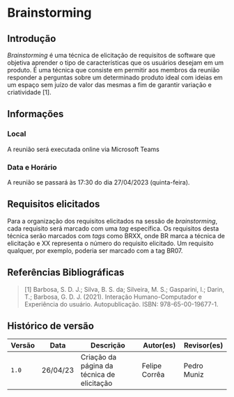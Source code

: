 # Brainstorming

## Introdução

_Brainstorming_ é uma técnica de elicitação de requisitos de software que objetiva aprender o tipo de características que os usuários desejam em um produto. É uma técnica que consiste em permitir aos membros da reunião responder a perguntas sobre um determinado produto ideal com ideias em um espaço sem juízo de valor das mesmas a fim de garantir variação e criatividade [1].

## Informações

### Local

A reunião será executada online via Microsoft Teams

### Data e Horário

A reunião se passará às 17:30 do dia 27/04/2023 (quinta-feira). 

## Requisitos elicitados

Para a organização dos requisitos elicitados na sessão de _brainstorming_, cada requisito será marcado com uma _tag_ específica. Os requisitos desta técnica serão marcados com _tags_ como BRXX,
onde BR marca a técnica de elicitação e XX representa o número do requisito elicitado. Um requisito qualquer, por exemplo, poderia ser marcado com a tag BR07.

## Referências Bibliográficas

> [1] Barbosa, S. D. J.; Silva, B. S. da; Silveira, M. S.; Gasparini, I.; Darin, T.; Barbosa, G. D. J. (2021). Interação Humano-Computador e Experiência do usuário. Autopublicação. ISBN: 978-65-00-19677-1.

## Histórico de versão
 
 |  Versão  |   Data   |                      Descrição                      |    Autor(es)   |  Revisor(es)  |
| -------- | -------- | --------------------------------------------------- | -------------- | ------------- |
|  `1.0`   | 26/04/23 | Criação da página da técnica de elicitação | Felipe Corrêa       | Pedro Muniz  |

